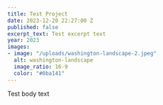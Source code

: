 ```yaml
---
title: Test Project
date: 2023-12-20 22:27:00 Z
published: false
excerpt_text: Test excerpt text
year: 2023
images:
- image: "/uploads/washington-landscape-2.jpeg"
  alt: washington-landscape
  image_ratio: 16-9
  color: "#0ba141"
---
```


Test body text